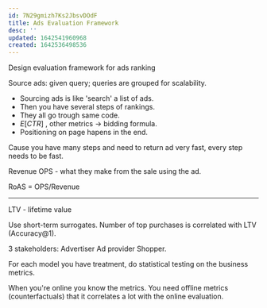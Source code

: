 ```yaml
---
id: 7N29gmizh7Ks2JbsvDOdF
title: Ads Evaluation Framework
desc: ''
updated: 1642541960968
created: 1642536498536
---
```




Design evaluation framework for ads ranking

Source ads: given query; queries are grouped for scalability.

- Sourcing ads is like 'search' a list of ads.
- Then you have several steps of rankings.
- They all go trough same code. 
- $E[CTR]$ , other metrics -> bidding  formula.
- Positioning on page hapens in the end.

Cause you have many steps and need to return ad very fast, every step needs to be fast.

Revenue
OPS - what they make from the sale using the ad.

RoAS = OPS/Revenue

------------

LTV - lifetime value

Use short-term surrogates. Number of top purchases is correlated with LTV (Accuracy@1).

3 stakeholders:
Advertiser
Ad provider
Shopper.

For each model you have treatment, do statistical testing on the business metrics.

When you're online you know the metrics.
You need offline metrics (counterfactuals) that it correlates a lot with the online evaluation.
